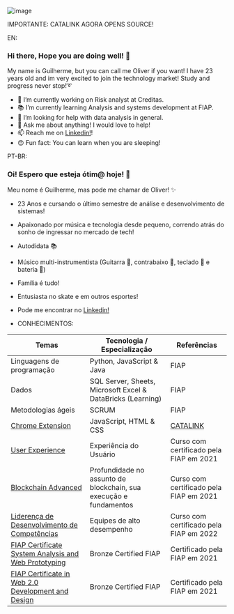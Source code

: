 ![image](https://user-images.githubusercontent.com/85374093/178001842-87e1b7ab-24f2-462b-ae0c-717263ce2e29.png)

IMPORTANTE: CATALINK AGORA OPENS SOURCE! 

EN:
### Hi there, Hope you are doing well! 👋
My name is Guilherme, but you can call me Oliver if you want! 
I have 23 years old and im very excited to join the technology market! Study and progress never stop!➰
- 🔭 I’m currently working on Risk analyst at Creditas.
- 📚 I’m currently learning Analysis and systems development at FIAP.
- 🤔 I’m looking for help with data analysis in general.
- 💬 Ask me about anything! I would love to help!
- 📫 Reach me on [Linkedin!](https://www.linkedin.com/in/guilherme-oliveira-931197193/)!
- 😍 Fun fact: You can learn when you are sleeping!

PT-BR:
### Oi! Espero que esteja ótim@ hoje! 👋
Meu nome é Guilherme, mas pode me chamar de Oliver! ✨
- 23 Anos e cursando o último semestre de análise e desenvolvimento de sistemas! 
- Apaixonado por música e tecnologia desde pequeno, correndo atrás do sonho de ingressar no mercado de tech!
- Autodidata 📚
- Músico multi-instrumentista (Guitarra 🎸, contrabaixo 🎸, teclado 🎹 e bateria 🥁)
- Família é tudo!
- Entusiasta no skate e em outros esportes!
- Pode me encontrar no [Linkedin!](https://www.linkedin.com/in/guilherme-oliveira-931197193/)

- CONHECIMENTOS: 

| Temas  |  Tecnologia / Especialização | Referências  |  
| ------------------- | ------------------- | ------------------- |
|  Linguagens de programação | Python, JavaScript & Java | FIAP |
|  Dados | SQL Server, Sheets, Microsoft Excel & DataBricks (Learning) | FIAP |
|  Metodologias ágeis |  SCRUM |  FIAP |
|  [Chrome Extension](https://github.com/olvriz/CATALINK) | JavaScript, HTML & CSS | [CATALINK](https://github.com/olvriz/CATALINK)|
|  [User Experience](https://on.fiap.com.br/pluginfile.php/1/local_nanocourses/certificado_nanocourse/12495/c0dd41b87beebea92738f986b3c97250/certificado.png) | Experiência do Usuário | Curso com certificado pela FIAP em 2021 |
|  [Blockchain Advanced](https://on.fiap.com.br/pluginfile.php/1/local_nanocourses/certificado_nanocourse/27085/6d8ccdc5727f21dd16bf2d864915e100/certificado.png) | Profundidade no assunto de blockchain, sua execução e fundamentos | Curso com certificado pela FIAP em 2021 |
|  [Liderença de Desenvolvimento de Competências](https://on.fiap.com.br/pluginfile.php/1/local_nanocourses/certificado_nanocourse/49738/59718896348a43fe342310aac25723a1/certificado.png) |  Equipes de alto desempenho |  Curso com certificado pela FIAP em 2022  |
|  [FIAP Certificate System Analysis and Web Prototyping](https://www.fiap.com.br/updown/DocumentosAssinados/3eb4d817-2ccf-40b1-be06-2993d39c707b.pdf) |  Bronze Certified FIAP | Certificado pela FIAP em 2021 |
|  [FIAP Certificate in Web 2.0 Development and Design](https://www.fiap.com.br/updown/DocumentosAssinados/24bf4935-7bfe-4d64-80f8-9335b6da3020.pdf) |  Bronze Certified FIAP | Certificado pela FIAP em 2021 |
 


